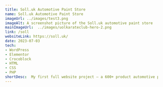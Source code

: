 ```yaml
---
title: Soll.uk Automotive Paint Store
name: Soll.uk Automotive Paint Store
imageUrl: ../images/test3.png
imageAlt: A screenshot picture of the Soll.uk automotive paint store
mainImageUrl:  ../images/uolkarateclub-hero-2.png
link: /soll
websiteLink: https://soll.uk/
date: 2023-07-03
tech:
- WordPress
- Elementor
- Crocoblock
- HTML
- CSS
- PHP
shortDesc:  My first full website project – a 600+ product automotive paint ecommerce website for a local business in Leeds. This project was designed using Adobe XD and implemented through the WordPress CMS. To handle the products, I integrated the Woocommerce plugin. For the visual appeal and functionality, I utilized Elementor and Crocoblocks WordPress plugins.
---
```



